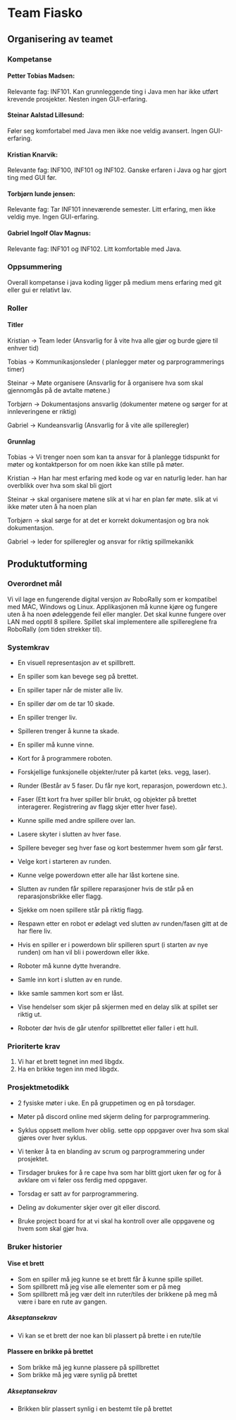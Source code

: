 # Team Fiasko
## Organisering av teamet

### Kompetanse

#### Petter Tobias Madsen:
Relevante fag: INF101. 
Kan grunnleggende ting i Java men har ikke utført krevende prosjekter. 
Nesten ingen GUI-erfaring.

#### Steinar Aalstad Lillesund:
Føler seg komfortabel med Java men ikke noe veldig avansert. 
Ingen GUI-erfaring.

#### Kristian Knarvik:
Relevante fag: INF100, INF101 og INF102. 
Ganske erfaren i Java og har gjort ting med GUI før.

#### Torbjørn lunde jensen:
Relevante fag: Tar INF101 inneværende semester.
Litt erfaring, men ikke veldig mye. 
Ingen GUI-erfaring.

#### Gabriel Ingolf Olav Magnus:
Relevante fag: INF101 og INF102. 
Litt komfortable med Java.

### Oppsummering

Overall kompetanse i java koding ligger på medium mens erfaring med git eller gui er relativt lav. 

### Roller

#### Titler

Kristian -> Team leder (Ansvarlig for å vite hva alle gjør og burde gjøre til enhver tid) 

Tobias -> Kommunikasjonsleder ( planlegger møter og parprogrammerings timer)

Steinar -> Møte organisere (Ansvarlig for å organisere hva som skal gjennomgås på de avtalte møtene.)

Torbjørn -> Dokumentasjons ansvarlig (dokumenter møtene og sørger for at innleveringene er riktig)

Gabriel -> Kundeansvarlig (Ansvarlig for å vite alle spilleregler)

#### Grunnlag

Tobias -> Vi trenger noen som kan ta ansvar for å planlegge tidspunkt for møter 
          og kontaktperson for om noen ikke kan stille på møter.

Kristian -> Han har mest erfaring med kode og var en naturlig leder. han har overblikk over hva som skal bli gjort

Steinar -> skal organisere møtene slik at vi har en plan før møte. slik at vi ikke møter uten å ha noen plan

Torbjørn -> skal sørge for at det er korrekt dokumentasjon og bra nok dokumentasjon.   

Gabriel -> leder for spilleregler og ansvar for riktig spillmekanikk 

## Produktutforming

### Overordnet mål

Vi vil lage en fungerende digital versjon av RoboRally som er kompatibel med MAC, Windows og Linux.
Applikasjonen må kunne kjøre og fungere uten å ha noen ødeleggende feil eller mangler.
Det skal kunne fungere over LAN med opptil 8 spillere.
Spillet skal implementere alle spillereglene fra RoboRally (om tiden strekker til).

### Systemkrav

-   En visuell representasjon av et spillbrett.

-   En spiller som kan bevege seg på brettet.

-   En spiller taper når de mister alle liv.

-   En spiller dør om de tar 10 skade.

-   En spiller trenger liv. 

-   Spilleren trenger å kunne ta skade.

-   En spiller må kunne vinne.

-   Kort for å programmere roboten. 

-   Forskjellige funksjonelle objekter/ruter på kartet (eks. vegg, laser).

-   Runder (Består av 5 faser. Du får nye kort, reparasjon, powerdown etc.).

-   Faser (Ett kort fra hver spiller blir brukt, og objekter på brettet interagerer. 
    Registrering av flagg skjer etter hver fase).

-   Kunne spille med andre spillere over lan.

-   Lasere skyter i slutten av hver fase.

-   Spillere beveger seg hver fase og kort bestemmer hvem som går først.

-   Velge kort i starteren av runden.

-   Kunne velge powerdown etter alle har låst kortene sine.

-   Slutten av runden får spillere reparasjoner hvis de står på en reparasjonsbrikke eller flagg.

-   Sjekke om noen spillere står på riktig flagg.

-   Respawn etter en robot er ødelagt ved slutten av runden/fasen gitt at de har flere liv.

-   Hvis en spiller er i powerdown blir spilleren spurt (i starten av nye runden) om han vil bli i powerdown eller ikke.

-   Roboter må kunne dytte hverandre.

-   Samle inn kort i slutten av en runde.

-   Ikke samle sammen kort som er låst.

-   Vise hendelser som skjer på skjermen med en delay slik at spillet ser riktig ut.

-   Roboter dør hvis de går utenfor spillbrettet eller faller i ett hull.

### Prioriterte krav

1.  Vi har et brett tegnet inn med libgdx.
2.  Ha en brikke tegen inn med libgdx. 

### Prosjektmetodikk

-   2 fysiske møter i uke. En på gruppetimen og en på torsdager. 

-   Møter på discord online med skjerm deling for parprogrammering.

-   Syklus oppsett mellom hver oblig. sette opp oppgaver over hva som skal gjøres over hver syklus.

-   Vi tenker å ta en blanding av scrum og parprogrammering under prosjektet.

-   Tirsdager brukes for å re cape hva som har blitt gjort uken før 
    og for å avklare om vi føler oss ferdig med oppgaver.

-   Torsdag er satt av for parprogrammering.

-   Deling av dokumenter skjer over git eller discord.

-   Bruke project board for at vi skal ha kontroll over alle oppgavene og hvem som skal gjør hva.

### Bruker historier

#### Vise et brett

-   Som en spiller må jeg kunne se et brett får å kunne spille spillet.
-   Som spillbrett må jeg vise alle elementer som er på meg 
-   Som spillbrett må jeg vær delt inn ruter/tiles der brikkene på meg må være i bare en rute av gangen.

##### Akseptansekrav 

-   Vi kan se et brett der noe kan bli plassert på brette i en rute/tile
  
#### Plassere en brikke på brettet

-   Som brikke må jeg kunne plassere på spillbrettet 
-   Som brikke må jeg være synlig på brettet

##### Akseptansekrav 

-   Brikken blir plassert synlig i en bestemt tile på brettet